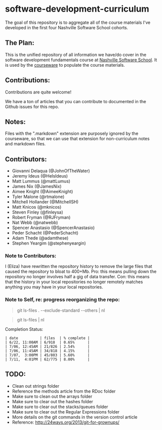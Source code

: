 software-development-curriculum
===============================

The goal of this repository is to aggregate all of the course materials I've developed in the first four Nashville Software School cohorts.

## The Plan:

This is the unified repository of all information we have/do cover in the software development fundamentals course at [Nashville Software School](http://nashvillesoftwareschool.com).  It is used by the [courseware](http://coursewareofthefuture.herokuapp.com) to populate the course materials.

## Contributions:

Contributions are quite welcome!

We have a ton of articles that you can contribute to documented in the Github issues for this repo.

## Notes:

Files with the ".markdown" extension are purposely ignored by the courseware, so that we can use that extension for non-curriculum notes and markdown files.

## Contributors:

* Giovanni Delaqua (@JohnOfTheWater)
* Jeremy Ideus (@HeIsIdeus)
* Matt Lummus (@mattLumus)
* James Nix (@JamesNix)
* Aimee Knight (@AimeeKnight)
* Tyler Malone (@rtmalone)
* Mitchell Hollander (@MitchellSH)
* Matt Knicos (@mknicos)
* Steven Finley (@finleysa)
* Robert Fryman (@RJFryman)
* Nat Webb (@natwebb)
* Spencer Anastasio (@SpencerAnastasio)
* Peder Schacht (@PederSchacht)
* Adam Thede (@adamthese)
* Stephen Yeargim (@stephenyeargin)

### Note to Contributors:

I (Eliza) have rewritten the repository history to remove the large files that caused the repository to bloat to 400+Mb.  Pro: this means pulling down the repository no longer involves half a gig of data transfer.  Con: this means that the history in your local repositories no longer remotely matches anything you may have in your local repositories.

### Note to Self, re: progress reorganizing the repo:

> git ls-files . --exclude-standard --others | nl

> git ls-files | nl

Completion Status:

    | date          | files  | % complete |
    | 6/22, 11:00AM | 6/918  | 0.65%      |
    | 7/06, 12:45AM | 21/826 | 2.54%      |
    | 7/06, 11:45AM | 34/818 | 4.15%      |
    | 7/07,  3:00PM | 45/803 | 5.60%      |
    | 7/11,  4:01PM | 62/775 | 8.00%      |

## TODO:

* Clean out strings folder
* Reference the methods article from the RDoc folder
* Make sure to clean out the arrays folder
* Make sure to clear out the hashes folder
* Make sure to clear out the stacks/queues folder
* Make sure to clear out the Regular Expressions folder
* More details on the git commands in the version control article
* Reference: http://24ways.org/2013/git-for-grownups/
